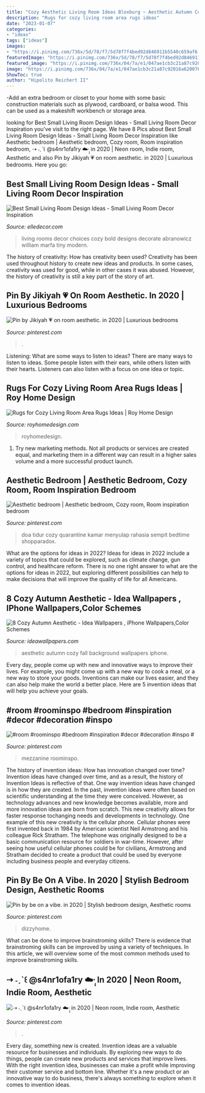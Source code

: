 ```yaml
---
title: "Cozy Aesthetic Living Room Ideas Bloxburg ~ Aesthetic Autumn Cozy Fall Background Wallpapers Iphone"
description: "Rugs for cozy living room area rugs ideas"
date: "2023-01-07"
categories:
- "ideas"
tags: ["ideas"]
images:
- "https://i.pinimg.com/736x/5d/78/f7/5d78f7f4bed92d846911b5540c659af6.jpg"
featuredImage: "https://i.pinimg.com/736x/5d/78/f7/5d78f7f4bed92d846911b5540c659af6.jpg"
featured_image: "https://i.pinimg.com/736x/04/7a/e1/047ae1cb3c21a87c92016a6200767f67.jpg"
image: "https://i.pinimg.com/736x/04/7a/e1/047ae1cb3c21a87c92016a6200767f67.jpg"
ShowToc: true
author: "Hipolito Reichert II"
---
```



-Add an extra bedroom or closet to your home with some basic construction materials such as plywood, cardboard, or balsa wood. This can be used as a makeshift workbench or storage area. 

	

		
looking for Best Small Living Room Design Ideas - Small Living Room Decor Inspiration you've visit to the right page. We have 8 Pics about Best Small Living Room Design Ideas - Small Living Room Decor Inspiration like Aesthetic bedroom | Aesthetic bedroom, Cozy room, Room inspiration bedroom, ⇢ ˗ˏˋ꒰ @s4nr1ofa1ry ☁️·̩͙ in 2020 | Neon room, Indie room, Aesthetic and also Pin by Jikiyah 💗 on room aesthetic. in 2020 | Luxurious bedrooms. Here you go:
		
    
## Best Small Living Room Design Ideas - Small Living Room Decor Inspiration

<img loading=lazy src="https://hips.hearstapps.com/hmg-prod.s3.amazonaws.com/images/small-living-1-1539291711.jpg?crop=1xw:0.9991326973113617xh;center,top&amp;resize=480:*" onerror="this.onerror=null;this.src='https://tse4.mm.bing.net/th?id=OIP.mSu7oVO_ZNoozi4k1eK5_wHaLH&amp;pid=15.1';" alt="Best Small Living Room Design Ideas - Small Living Room Decor Inspiration">

_Source: elledecor.com_

>living rooms decor choices cozy bold designs decorate abranowicz william marfa tiny modern. 

	

The history of creativity: How has creativity been used?
Creativity has been used throughout history to create new ideas and products. In some cases, creativity was used for good, while in other cases it was abused. However, the history of creativity is still a key part of the story of art.

    
## Pin By Jikiyah 💗 On Room Aesthetic. In 2020 | Luxurious Bedrooms

<img loading=lazy src="https://i.pinimg.com/736x/04/7a/e1/047ae1cb3c21a87c92016a6200767f67.jpg" onerror="this.onerror=null;this.src='https://tse1.mm.bing.net/th?id=OIP.fQDo7pjf3wC14aYjXhEb1AHaJQ&amp;pid=15.1';" alt="Pin by Jikiyah 💗 on room aesthetic. in 2020 | Luxurious bedrooms">

_Source: pinterest.com_

>. 

	

Listening: What are some ways to listen to ideas?
There are many ways to listen to ideas. Some people listen with their ears, while others listen with their hearts. Listeners can also listen with a focus on one idea or topic.

    
## Rugs For Cozy Living Room Area Rugs Ideas | Roy Home Design

<img loading=lazy src="https://www.royhomedesign.com/wp-content/uploads/2017/05/area-rugs-for-living-room-with-colorful-circle-area-rugs-ideas-1024x768.jpg" onerror="this.onerror=null;this.src='https://tse1.mm.bing.net/th?id=OIP.AYjF33JkABt1y3LgX4NCQgHaFj&amp;pid=15.1';" alt="Rugs for Cozy Living Room Area Rugs Ideas | Roy Home Design">

_Source: royhomedesign.com_

>royhomedesign. 

	

1. Try new marketing methods. Not all products or services are created equal, and marketing them in a different way can result in a higher sales volume and a more successful product launch.

    
## Aesthetic Bedroom | Aesthetic Bedroom, Cozy Room, Room Inspiration Bedroom

<img loading=lazy src="https://i.pinimg.com/736x/ce/5e/49/ce5e497dbd0e6242cc0a1bc3af11b42f.jpg" onerror="this.onerror=null;this.src='https://tse1.mm.bing.net/th?id=OIP.XhYFiUyN89c5DlDuviDp5AHaJ3&amp;pid=15.1';" alt="Aesthetic bedroom | Aesthetic bedroom, Cozy room, Room inspiration bedroom">

_Source: pinterest.com_

>doa tidur cozy quarantine kamar menyulap rahasia sempit bedtime shopparadox. 

	

What are the options for ideas in 2022?
Ideas for ideas in 2022 include a variety of topics that could be explored, such as climate change, gun control, and healthcare reform. There is no one right answer to what are the options for ideas in 2022, but exploring different possibilities can help to make decisions that will improve the quality of life for all Americans.

    
## 8 Cozy Autumn Aesthetic - Idea Wallpapers , IPhone Wallpapers,Color Schemes

<img loading=lazy src="https://i2.wp.com/ideawallpapers.com/wp-content/uploads/2020/09/fall-aesthetic-8.jpg?resize=551%2C875" onerror="this.onerror=null;this.src='https://tse1.mm.bing.net/th?id=OIP.rG7c4615Cicq-p2YlWpQKwHaLw&amp;pid=15.1';" alt="8 Cozy Autumn Aesthetic - Idea Wallpapers , iPhone Wallpapers,Color Schemes">

_Source: ideawallpapers.com_

>aesthetic autumn cozy fall background wallpapers iphone. 

	

Every day, people come up with new and innovative ways to improve their lives. For example, you might come up with a new way to cook a meal, or a new way to store your goods. Inventions can make our lives easier, and they can also help make the world a better place. Here are 5 invention ideas that will help you achieve your goals.

    
## #room #roominspo #bedroom #inspiration #decor #decoration #inspo #

<img loading=lazy src="https://i.pinimg.com/736x/a1/cb/2c/a1cb2c5f1453f4e9b2014a9ec66ee22c.jpg" onerror="this.onerror=null;this.src='https://tse4.mm.bing.net/th?id=OIP.YMuESfttqmNrUq8cranu4gHaJ3&amp;pid=15.1';" alt="#room #roominspo #bedroom #inspiration #decor #decoration #inspo #">

_Source: pinterest.com_

>mezzanine roominspo. 

	

The history of invention ideas: How has innovation changed over time?
Invention ideas have changed over time, and as a result, the history of Invention Ideas is reflective of that. One way invention ideas have changed is in how they are created.  In the past, invention ideas were often based on scientific understanding at the time they were conceived. However, as technology advances and new knowledge becomes available, more and more innovation ideas are born from scratch. This new creativity allows for faster response tochanging needs and developments in technology.
One example of this new creativity is the cellular phone. Cellular phones were first invented back in 1984 by American scientist Neil Armstrong and his colleague Rick Stratham. The telephone was originally designed to be a basic communication resource for soldiers in war-time. However, after seeing how useful cellular phones could be for civilians, Armstrong and Stratham decided to create a product that could be used by everyone including business people and everyday citizens.

    
## Pin By Be On A Vibe. In 2020 | Stylish Bedroom Design, Aesthetic Rooms

<img loading=lazy src="https://i.pinimg.com/736x/5d/78/f7/5d78f7f4bed92d846911b5540c659af6.jpg" onerror="this.onerror=null;this.src='https://tse2.mm.bing.net/th?id=OIP.9Sqv83aJq9XjlF0KaP5pGAHaHU&amp;pid=15.1';" alt="Pin by be on a vibe. in 2020 | Stylish bedroom design, Aesthetic rooms">

_Source: pinterest.com_

>dizzyhome. 

	

What can be done to improve brainstroming skills?
There is evidence that brainstroming skills can be improved by using a variety of techniques. In this article, we will overview some of the most common methods used to improve brainstroming skills.

    
## ⇢ ˗ˏˋ꒰ @s4nr1ofa1ry ☁️·̩͙ In 2020 | Neon Room, Indie Room, Aesthetic

<img loading=lazy src="https://i.pinimg.com/736x/cc/e5/86/cce58673843f191954340243e80d9ec9.jpg" onerror="this.onerror=null;this.src='https://tse2.mm.bing.net/th?id=OIP.gZ_RX4GKtGZftpAhG7t3zAHaJl&amp;pid=15.1';" alt="⇢ ˗ˏˋ꒰ @s4nr1ofa1ry ☁️·̩͙ in 2020 | Neon room, Indie room, Aesthetic">

_Source: pinterest.com_

>. 

	

Every day, something new is created. Invention ideas are a valuable resource for businesses and individuals. By exploring new ways to do things, people can create new products and services that improve lives. With the right invention idea, businesses can make a profit while improving their customer service and bottom line. Whether it's a new product or an innovative way to do business, there's always something to explore when it comes to invention ideas.

